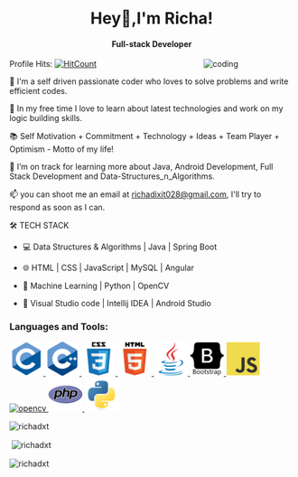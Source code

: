 ### 
<h1 align="center">Hey👋,I'm Richa!</h1>
<h4 align="center">Full-stack Developer</h4>
<img align="right" alt="coding" width="160" src="https://c.tenor.com/AlUkiGkR2j8AAAAC/new-game-ahagon-umiko-programming.gif">

Profile Hits: [![HitCount](https://hits.dwyl.com/Richadxt/Richadxt.svg?style=flat-square)](http://hits.dwyl.com/Richadxt/Richadxt)

🔭 I'm a self driven passionate coder who loves to solve problems and write efficient codes.

📎 In my free time I love to learn about latest technologies and work on my logic building skills.

📚 Self Motivation + Commitment + Technology + Ideas + Team Player + Optimism - Motto of my life!

🌱 I’m on track for learning more about Java, Android Development, Full Stack Development and Data-Structures_n_Algorithms. 

📫 you can shoot me an email at richadixit028@gmail.com, I'll try to respond as soon as I can.





    
🛠 TECH STACK
                                                                                   
- 💻   Data Structures & Algorithms | Java | Spring Boot

- 🌐   HTML | CSS | JavaScript | MySQL | Angular

- 🐍   Machine Learning | Python | OpenCV

- 🔧   Visual Studio code | Intellij IDEA | Android Studio


                                                                                    
<h3 align="left">Languages and Tools:</h3>
<p align="left"><a href="https://www.cprogramming.com/" target="_blank" rel="noreferrer"> <img src="https://raw.githubusercontent.com/devicons/devicon/master/icons/c/c-original.svg" alt="c" width="60" height="60"/> </a> <a href="https://www.w3schools.com/cpp/" target="_blank" rel="noreferrer"> <img src="https://raw.githubusercontent.com/devicons/devicon/master/icons/cplusplus/cplusplus-original.svg" alt="cplusplus" width="60" height="60"/> </a> <a href="https://www.w3schools.com/css/" target="_blank" rel="noreferrer"> <img src="https://raw.githubusercontent.com/devicons/devicon/master/icons/css3/css3-original-wordmark.svg" alt="css3" width="60" height="60"/> </a> <a href="https://www.w3.org/html/" target="_blank" rel="noreferrer"> <img src="https://raw.githubusercontent.com/devicons/devicon/master/icons/html5/html5-original-wordmark.svg" alt="html5" width="60" height="60"/> </a> <a href="https://www.java.com" target="_blank" rel="noreferrer"> <img src="https://raw.githubusercontent.com/devicons/devicon/master/icons/java/java-original.svg" alt="java" width="60" height="60"/> </a><a href="https://getbootstrap.com" target="_blank" rel="noreferrer"> <img src="https://raw.githubusercontent.com/devicons/devicon/master/icons/bootstrap/bootstrap-plain-wordmark.svg" alt="bootstrap" width="60" height="60"/> </a> <a href="https://developer.mozilla.org/en-US/docs/Web/JavaScript" target="_blank" rel="noreferrer"> <img src="https://raw.githubusercontent.com/devicons/devicon/master/icons/javascript/javascript-original.svg" alt="javascript" width="60" height="60"/> </a> <a href="https://opencv.org/" target="_blank" rel="noreferrer"> <img src="https://www.vectorlogo.zone/logos/opencv/opencv-icon.svg" alt="opencv" width="60" height="60"/> </a> <a href="https://www.php.net" target="_blank" rel="noreferrer"> <img src="https://raw.githubusercontent.com/devicons/devicon/master/icons/php/php-original.svg" alt="php" width="60" height="60"/> </a> <a href="https://www.python.org" target="_blank" rel="noreferrer"> <img src="https://raw.githubusercontent.com/devicons/devicon/master/icons/python/python-original.svg" alt="python" width="60" height="60"/> </a> </p>

<p><img align="center" src="https://github-readme-stats.vercel.app/api/top-langs?username=richadxt&layout=compact" alt="richadxt" /></p>


<p>&nbsp;<img align="center" src="https://github-readme-stats.vercel.app/api?username=richadxt&show_icons=true&locale=en" alt="richadxt" /></p>

<p><img align="center" src="https://github-readme-streak-stats.herokuapp.com/?user=richadxt&" alt="richadxt" /></p>
